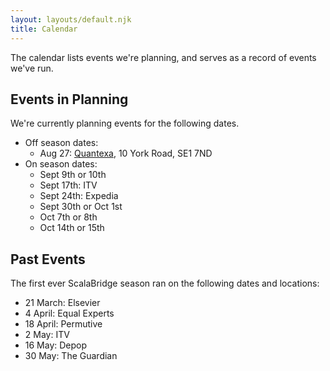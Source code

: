 ```yaml
---
layout: layouts/default.njk
title: Calendar
---
```

The calendar lists events we're planning, and serves as a record of events we've run.

## Events in Planning

We're currently planning events for the following dates.

- Off season dates: 
  - Aug 27: [Quantexa][quantexa], 10 York Road, SE1 7ND
- On season dates:
  - Sept 9th or 10th
  - Sept 17th: ITV
  - Sept 24th: Expedia
  - Sept 30th or Oct 1st
  - Oct 7th or 8th
  - Oct 14th or 15th


## Past Events

The first ever ScalaBridge season ran on the following dates and locations:

* 21 March: Elsevier
* 4 April: Equal Experts
* 18 April: Permutive
* 2 May: ITV
* 16 May: Depop
* 30 May: The Guardian

[quantexa]: https://www.quantexa.com/
